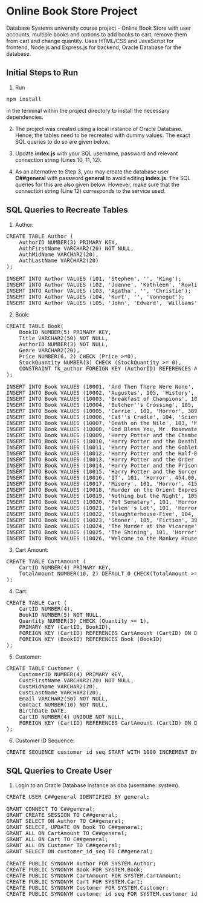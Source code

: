 # Online Book Store Project
Database Systems university course project - Online Book Store with user accounts, multiple books and options to add books to cart, remove them from cart and change quantity. Uses HTML/CSS and JavaScript for frontend, Node.js and Express.js for backend, Oracle Database for the database.

## Initial Steps to Run
1. Run
<pre>npm install</pre>
in the terminal within the project directory to install the necessary dependencies.

2. The project was created using a local instance of Oracle Database. Hence, the tables need to be recreated with dummy values. The exact SQL queries to do so are given below.

3. Update <strong>index.js</strong> with your SQL username, password and relevant connection string (Lines 10, 11, 12).

4. As an alternative to Step 3, you may create the database user <strong>C##general</strong> with password <strong>general</strong> to avoid editing <strong>index.js</strong>. The SQL queries for this are also given below. However, make sure that the connection string (Line 12) corresponds to the service used.

## SQL Queries to Recreate Tables
1. Author:

<pre>CREATE TABLE Author (
    AuthorID NUMBER(3) PRIMARY KEY,
    AuthFirstName VARCHAR2(20) NOT NULL,
    AuthMidName VARCHAR2(20),
    AuthLastName VARCHAR2(20)
);

INSERT INTO Author VALUES (101, 'Stephen', '', 'King');
INSERT INTO Author VALUES (102, 'Joanne', 'Kathleen', 'Rowling');
INSERT INTO Author VALUES (103, 'Agatha', '', 'Christie');
INSERT INTO Author VALUES (104, 'Kurt', '', 'Vonnegut');
INSERT INTO Author VALUES (105, 'John', 'Edward', 'Williams');</pre>

2. Book:

<pre>CREATE TABLE Book(
    BookID NUMBER(5) PRIMARY KEY,
    Title VARCHAR2(50) NOT NULL,
    AuthorID NUMBER(3) NOT NULL,
    Genre VARCHAR2(20),
    Price NUMBER(6, 2) CHECK (Price >=0),
    StockQuantity NUMBER(3) CHECK (StockQuantity >= 0),
    CONSTRAINT fk_author FOREIGN KEY (AuthorID) REFERENCES Author (AuthorID)
);

INSERT INTO Book VALUES (10001, 'And Then There Were None', 103, 'Mystery', 245.00, 12);
INSERT INTO Book VALUES (10002, 'Augustus', 105, 'History', 369.33, 4);
INSERT INTO Book VALUES (10003, 'Breakfast of Champions', 104, 'Satire', 397.00, 9);
INSERT INTO Book VALUES (10004, 'Butcher''s Crossing', 105, 'Western', 399.00, 48);
INSERT INTO Book VALUES (10005, 'Carrie', 101, 'Horror', 389.00, 112);
INSERT INTO Book VALUES (10006, 'Cat''s Cradle', 104, 'Science Fiction', 265.00, 29);
INSERT INTO Book VALUES (10007, 'Death on the Nile', 103, 'Mystery', 277.00, 147);
INSERT INTO Book VALUES (10008, 'God Bless You, Mr. Rosewater', 104, 'Satire', 419.69, 2);
INSERT INTO Book VALUES (10009, 'Harry Potter and the Chamber of Secrets', 102, 'Fantasy', 388.00, 213);
INSERT INTO Book VALUES (10010, 'Harry Potter and the Deathly Hallows', 102, 'Fantasy', 425.00, 201);
INSERT INTO Book VALUES (10011, 'Harry Potter and the Goblet of Fire', 102, 'Fantasy', 524.00, 187);
INSERT INTO Book VALUES (10012, 'Harry Potter and the Half-Blood Prince', 102, 'Fantasy', 449.00, 314);
INSERT INTO Book VALUES (10013, 'Harry Potter and the Order of the Phoenix', 102, 'Fantasy', 578.00, 264);
INSERT INTO Book VALUES (10014, 'Harry Potter and the Prisoner of Azkaban', 102, 'Fantasy', 423.00, 82);
INSERT INTO Book VALUES (10015, 'Harry Potter and the Sorcerer''s Stone', 102, 'Fantasy', 499.00, 138);
INSERT INTO Book VALUES (10016, 'IT', 101, 'Horror', 454.00, 104);
INSERT INTO Book VALUES (10017, 'Misery', 101, 'Horror', 415.00, 20);
INSERT INTO Book VALUES (10018, 'Murder on the Orient Express', 103, 'Mystery', 268.00, 223);
INSERT INTO Book VALUES (10019, 'Nothing but the Night', 105, 'Coming of Age', 418.69, 4);
INSERT INTO Book VALUES (10020, 'Pet Sematary', 101, 'Horror', 454.00, 43);
INSERT INTO Book VALUES (10021, 'Salem''s Lot', 101, 'Horror', 635.00, 97);
INSERT INTO Book VALUES (10022, 'Slaughterhouse-Five', 104, 'Science Fiction', 479.00, 34);
INSERT INTO Book VALUES (10023, 'Stoner', 105, 'Fiction', 395.00, 102);
INSERT INTO Book VALUES (10024, 'The Murder at the Vicarage', 103, 'Mystery', 421.00, 36);
INSERT INTO Book VALUES (10025, 'The Shining', 101, 'Horror', 405.00, 66);
INSERT INTO Book VALUES (10026, 'Welcome to the Monkey House', 104, 'Science Fiction', 699.69, 1);</pre>

3. Cart Amount:

<pre>CREATE TABLE CartAmount (
    CartID NUMBER(4) PRIMARY KEY,
    TotalAmount NUMBER(10, 2) DEFAULT 0 CHECK(TotalAmount >= 0)
);</pre>

4. Cart:

<pre>CREATE TABLE Cart (
    CartID NUMBER(4),
    BookID NUMBER(5) NOT NULL,
    Quantity NUMBER(3) CHECK (Quantity >= 1),
    PRIMARY KEY (CartID, BookID),
    FOREIGN KEY (CartID) REFERENCES CartAmount (CartID) ON DELETE CASCADE,
    FOREIGN KEY (BookID) REFERENCES Book (BookID)
);</pre>

5. Customer:

<pre>CREATE TABLE Customer (
    CustomerID NUMBER(4) PRIMARY KEY,
    CustFirstName VARCHAR2(20) NOT NULL,
    CustMidName VARCHAR2(20),
    CustLastName VARCHAR2(20),
    Email VARCHAR2(50) NOT NULL,
    Contact NUMBER(10) NOT NULL,
    BirthDate DATE,
    CartID NUMBER(4) UNIQUE NOT NULL,
    FOREIGN KEY (CartID) REFERENCES CartAmount (CartID) ON DELETE CASCADE
);</pre>

6. Customer ID Sequence:

<pre>CREATE SEQUENCE customer_id_seq START WITH 1000 INCREMENT BY 1 MINVALUE 1000 MAXVALUE 9999;</pre>

## SQL Queries to Create User
1. Login to an Oracle Database instance as dba (username: system).

<pre>CREATE USER C##general IDENTIFIED BY general;

GRANT CONNECT TO C##general;
GRANT CREATE SESSION TO C##general;
GRANT SELECT ON Author TO C##general;
GRANT SELECT, UPDATE ON Book TO C##general;
GRANT ALL ON CartAmount TO C##general;
GRANT ALL ON Cart TO C##general;
GRANT ALL ON Customer TO C##general;
GRANT SELECT ON customer_id_seq TO C##general;

CREATE PUBLIC SYNONYM Author FOR SYSTEM.Author;
CREATE PUBLIC SYNONYM Book FOR SYSTEM.Book;
CREATE PUBLIC SYNONYM CartAmount FOR SYSTEM.CartAmount;
CREATE PUBLIC SYNONYM Cart FOR SYSTEM.Cart;
CREATE PUBLIC SYNONYM Customer FOR SYSTEM.Customer;
CREATE PUBLIC SYNONYM customer_id_seq FOR SYSTEM.customer_id_seq;</pre>
